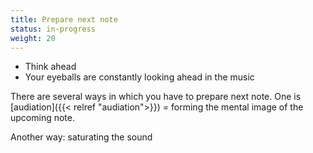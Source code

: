 ```yaml
---
title: Prepare next note
status: in-progress
weight: 20
---
```


- Think ahead
- Your eyeballs are constantly looking ahead in the music

There are several ways in which you have to prepare next note. One is [audiation]({{< relref "audiation">}}) = forming the mental image of the upcoming note.

Another way: saturating the sound

